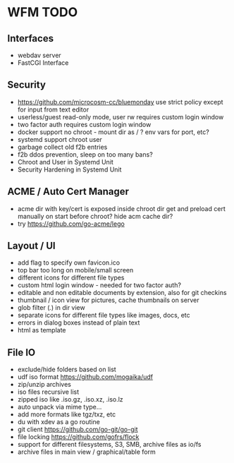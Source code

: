 # WFM TODO

## Interfaces
* webdav server
* FastCGI Interface

## Security
* https://github.com/microcosm-cc/bluemonday
  use strict policy except for input from text editor
* userless/guest read-only mode, user rw
  requires custom login window
* two factor auth
  requires custom login window
* docker support
  no chroot - mount dir as / ?
  env vars for port, etc?
* systemd support
  chroot
  user
* garbage collect old f2b entries
* f2b ddos prevention, sleep on too many bans?
* Chroot and User in Systemd Unit
* Security Hardening in Systemd Unit

## ACME / Auto Cert Manager
* acme dir with key/cert is exposed inside chroot dir
  get and preload cert manually on start before chroot?
  hide acm cache dir?
* try https://github.com/go-acme/lego

## Layout / UI
* add flag to specify own favicon.ico
* top bar too long on mobile/small screen
* different icons for different file types
* custom html login window - needed for two factor auth?
* editable and non editable documents by extension, also for git checkins
* thumbnail / icon view for pictures, cache thumbnails on server
* glob filter (*.*) in dir view
* separate icons for different file types like images, docs, etc
* errors in dialog boxes instead of plain text
* html as template

## File IO
* exclude/hide folders based on list
* udf iso format https://github.com/mogaika/udf
* zip/unzip archives
* iso files recursive list
* zipped iso like .iso.gz, .iso.xz, .iso.lz
* auto unpack via mime type...
* add more formats like tgz/txz, etc
* du with xdev as a go routine
* git client https://github.com/go-git/go-git
* file locking https://github.com/gofrs/flock
* support for different filesystems, S3, SMB, archive files as io/fs
* archive files in main view / graphical/table form
